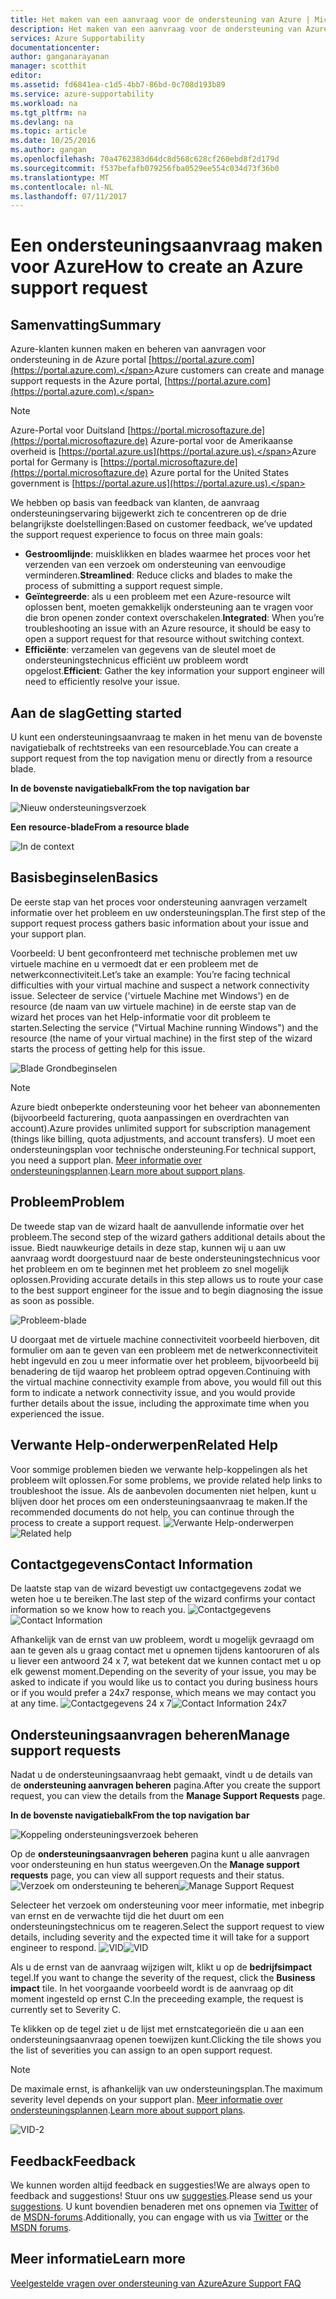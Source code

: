 ```yaml
---
title: Het maken van een aanvraag voor de ondersteuning van Azure | Microsoft Docs
description: Het maken van een aanvraag voor de ondersteuning van Azure.
services: Azure Supportability
documentationcenter: 
author: ganganarayanan
manager: scotthit
editor: 
ms.assetid: fd6841ea-c1d5-4bb7-86bd-0c708d193b89
ms.service: azure-supportability
ms.workload: na
ms.tgt_pltfrm: na
ms.devlang: na
ms.topic: article
ms.date: 10/25/2016
ms.author: gangan
ms.openlocfilehash: 70a4762383d64dc8d568c628cf260ebd8f2d179d
ms.sourcegitcommit: f537befafb079256fba0529ee554c034d73f36b0
ms.translationtype: MT
ms.contentlocale: nl-NL
ms.lasthandoff: 07/11/2017
---
```

# <a name="how-to-create-an-azure-support-request"></a><span data-ttu-id="6fa16-103">Een ondersteuningsaanvraag maken voor Azure</span><span class="sxs-lookup"><span data-stu-id="6fa16-103">How to create an Azure support request</span></span>
## <a name="summary"></a><span data-ttu-id="6fa16-104">Samenvatting</span><span class="sxs-lookup"><span data-stu-id="6fa16-104">Summary</span></span>
<span data-ttu-id="6fa16-105">Azure-klanten kunnen maken en beheren van aanvragen voor ondersteuning in de Azure portal [https://portal.azure.com](https://portal.azure.com).</span><span class="sxs-lookup"><span data-stu-id="6fa16-105">Azure customers can create and manage support requests in the Azure portal, [https://portal.azure.com](https://portal.azure.com).</span></span>

> [!NOTE]
> <span data-ttu-id="6fa16-106">Azure-Portal voor Duitsland [https://portal.microsoftazure.de](https://portal.microsoftazure.de) Azure-portal voor de Amerikaanse overheid is [https://portal.azure.us](https://portal.azure.us).</span><span class="sxs-lookup"><span data-stu-id="6fa16-106">Azure portal for Germany is [https://portal.microsoftazure.de](https://portal.microsoftazure.de) Azure portal for the United States government is [https://portal.azure.us](https://portal.azure.us).</span></span>
> 
> 

<span data-ttu-id="6fa16-107">We hebben op basis van feedback van klanten, de aanvraag ondersteuningservaring bijgewerkt zich te concentreren op de drie belangrijkste doelstellingen:</span><span class="sxs-lookup"><span data-stu-id="6fa16-107">Based on customer feedback, we’ve updated the support request experience to focus on three main goals:</span></span>

* <span data-ttu-id="6fa16-108">**Gestroomlijnde**: muisklikken en blades waarmee het proces voor het verzenden van een verzoek om ondersteuning van eenvoudige verminderen.</span><span class="sxs-lookup"><span data-stu-id="6fa16-108">**Streamlined**: Reduce clicks and blades to make the process of submitting a support request simple.</span></span>
* <span data-ttu-id="6fa16-109">**Geïntegreerde**: als u een probleem met een Azure-resource wilt oplossen bent, moeten gemakkelijk ondersteuning aan te vragen voor die bron openen zonder context overschakelen.</span><span class="sxs-lookup"><span data-stu-id="6fa16-109">**Integrated**: When you’re troubleshooting an issue with an Azure resource, it should be easy to open a support request for that resource without switching context.</span></span>
* <span data-ttu-id="6fa16-110">**Efficiënte**: verzamelen van gegevens van de sleutel moet de ondersteuningstechnicus efficiënt uw probleem wordt opgelost.</span><span class="sxs-lookup"><span data-stu-id="6fa16-110">**Efficient**: Gather the key information your support engineer will need to efficiently resolve your issue.</span></span>

## <a name="getting-started"></a><span data-ttu-id="6fa16-111">Aan de slag</span><span class="sxs-lookup"><span data-stu-id="6fa16-111">Getting started</span></span>
<span data-ttu-id="6fa16-112">U kunt een ondersteuningsaanvraag te maken in het menu van de bovenste navigatiebalk of rechtstreeks van een resourceblade.</span><span class="sxs-lookup"><span data-stu-id="6fa16-112">You can create a support request from the top navigation menu or directly from a resource blade.</span></span>

<span data-ttu-id="6fa16-113">**In de bovenste navigatiebalk**</span><span class="sxs-lookup"><span data-stu-id="6fa16-113">**From the top navigation bar**</span></span>

![Nieuw ondersteuningsverzoek](./media/how-to-create-azure-support-request/NewSupportRequest.png)

<span data-ttu-id="6fa16-115">**Een resource-blade**</span><span class="sxs-lookup"><span data-stu-id="6fa16-115">**From a resource blade**</span></span>

![In de context](./media/how-to-create-azure-support-request/Incontext.png)

## <a name="basics"></a><span data-ttu-id="6fa16-117">Basisbeginselen</span><span class="sxs-lookup"><span data-stu-id="6fa16-117">Basics</span></span>
<span data-ttu-id="6fa16-118">De eerste stap van het proces voor ondersteuning aanvragen verzamelt informatie over het probleem en uw ondersteuningsplan.</span><span class="sxs-lookup"><span data-stu-id="6fa16-118">The first step of the support request process gathers basic information about your issue and your support plan.</span></span>

<span data-ttu-id="6fa16-119">Voorbeeld: U bent geconfronteerd met technische problemen met uw virtuele machine en u vermoedt dat er een probleem met de netwerkconnectiviteit.</span><span class="sxs-lookup"><span data-stu-id="6fa16-119">Let’s take an example: You’re facing technical difficulties with your virtual machine and suspect a network connectivity issue.</span></span>
<span data-ttu-id="6fa16-120">Selecteer de service ('virtuele Machine met Windows') en de resource (de naam van uw virtuele machine) in de eerste stap van de wizard het proces van het Help-informatie voor dit probleem te starten.</span><span class="sxs-lookup"><span data-stu-id="6fa16-120">Selecting the service ("Virtual Machine running Windows") and the resource (the name of your virtual machine) in the first step of the wizard starts the process of getting help for this issue.</span></span>

![Blade Grondbeginselen](./media/how-to-create-azure-support-request/Basics.png)

> [!NOTE]
> <span data-ttu-id="6fa16-122">Azure biedt onbeperkte ondersteuning voor het beheer van abonnementen (bijvoorbeeld facturering, quota aanpassingen en overdrachten van account).</span><span class="sxs-lookup"><span data-stu-id="6fa16-122">Azure provides unlimited support for subscription management (things like billing, quota adjustments, and account transfers).</span></span> <span data-ttu-id="6fa16-123">U moet een ondersteuningsplan voor technische ondersteuning.</span><span class="sxs-lookup"><span data-stu-id="6fa16-123">For technical support, you need a support plan.</span></span> <span data-ttu-id="6fa16-124">[Meer informatie over ondersteuningsplannen](https://azure.microsoft.com/support/plans).</span><span class="sxs-lookup"><span data-stu-id="6fa16-124">[Learn more about support plans](https://azure.microsoft.com/support/plans).</span></span>
> 
> 

## <a name="problem"></a><span data-ttu-id="6fa16-125">Probleem</span><span class="sxs-lookup"><span data-stu-id="6fa16-125">Problem</span></span>
<span data-ttu-id="6fa16-126">De tweede stap van de wizard haalt de aanvullende informatie over het probleem.</span><span class="sxs-lookup"><span data-stu-id="6fa16-126">The second step of the wizard gathers additional details about the issue.</span></span> <span data-ttu-id="6fa16-127">Biedt nauwkeurige details in deze stap, kunnen wij u aan uw aanvraag wordt doorgestuurd naar de beste ondersteuningstechnicus voor het probleem en om te beginnen met het probleem zo snel mogelijk oplossen.</span><span class="sxs-lookup"><span data-stu-id="6fa16-127">Providing accurate details in this step allows us to route your case to the best support engineer for the issue and to begin diagnosing the issue as soon as possible.</span></span>

![Probleem-blade](./media/how-to-create-azure-support-request/Problem.png)

<span data-ttu-id="6fa16-129">U doorgaat met de virtuele machine connectiviteit voorbeeld hierboven, dit formulier om aan te geven van een probleem met de netwerkconnectiviteit hebt ingevuld en zou u meer informatie over het probleem, bijvoorbeeld bij benadering de tijd waarop het probleem optrad opgeven.</span><span class="sxs-lookup"><span data-stu-id="6fa16-129">Continuing with the virtual machine connectivity example from above, you would fill out this form to indicate a network connectivity issue, and you would provide further details about the issue, including the approximate time when you experienced the issue.</span></span>

## <a name="related-help"></a><span data-ttu-id="6fa16-130">Verwante Help-onderwerpen</span><span class="sxs-lookup"><span data-stu-id="6fa16-130">Related Help</span></span>
<span data-ttu-id="6fa16-131">Voor sommige problemen bieden we verwante help-koppelingen als het probleem wilt oplossen.</span><span class="sxs-lookup"><span data-stu-id="6fa16-131">For some problems, we provide related help links to troubleshoot the issue.</span></span> <span data-ttu-id="6fa16-132">Als de aanbevolen documenten niet helpen, kunt u blijven door het proces om een ondersteuningsaanvraag te maken.</span><span class="sxs-lookup"><span data-stu-id="6fa16-132">If the recommended documents do not help, you can continue through the process to create a support request.</span></span>
<span data-ttu-id="6fa16-133">![Verwante Help-onderwerpen](./media/how-to-create-azure-support-request/RelatedHelp.png)</span><span class="sxs-lookup"><span data-stu-id="6fa16-133">![Related help](./media/how-to-create-azure-support-request/RelatedHelp.png)</span></span>

## <a name="contact-information"></a><span data-ttu-id="6fa16-134">Contactgegevens</span><span class="sxs-lookup"><span data-stu-id="6fa16-134">Contact Information</span></span>
<span data-ttu-id="6fa16-135">De laatste stap van de wizard bevestigt uw contactgegevens zodat we weten hoe u te bereiken.</span><span class="sxs-lookup"><span data-stu-id="6fa16-135">The last step of the wizard confirms your contact information so we know how to reach you.</span></span>
<span data-ttu-id="6fa16-136">![Contactgegevens](./media/how-to-create-azure-support-request/ContactInformation.png)</span><span class="sxs-lookup"><span data-stu-id="6fa16-136">![Contact Information](./media/how-to-create-azure-support-request/ContactInformation.png)</span></span>

<span data-ttu-id="6fa16-137">Afhankelijk van de ernst van uw probleem, wordt u mogelijk gevraagd om aan te geven als u graag contact met u opnemen tijdens kantooruren of als u liever een antwoord 24 x 7, wat betekent dat we kunnen contact met u op elk gewenst moment.</span><span class="sxs-lookup"><span data-stu-id="6fa16-137">Depending on the severity of your issue, you may be asked to indicate if you would like us to contact you during business hours or if you would prefer a 24x7 response, which means we may contact you at any time.</span></span>
<span data-ttu-id="6fa16-138">![Contactgegevens 24 x 7](./media/how-to-create-azure-support-request/ContactInformation-2.png)</span><span class="sxs-lookup"><span data-stu-id="6fa16-138">![Contact Information 24x7](./media/how-to-create-azure-support-request/ContactInformation-2.png)</span></span>

## <a name="manage-support-requests"></a><span data-ttu-id="6fa16-139">Ondersteuningsaanvragen beheren</span><span class="sxs-lookup"><span data-stu-id="6fa16-139">Manage support requests</span></span>
<span data-ttu-id="6fa16-140">Nadat u de ondersteuningsaanvraag hebt gemaakt, vindt u de details van de **ondersteuning aanvragen beheren** pagina.</span><span class="sxs-lookup"><span data-stu-id="6fa16-140">After you create the support request, you can view the details from the **Manage Support Requests** page.</span></span>

<span data-ttu-id="6fa16-141">**In de bovenste navigatiebalk**</span><span class="sxs-lookup"><span data-stu-id="6fa16-141">**From the top navigation bar**</span></span>

![Koppeling ondersteuningsverzoek beheren](./media/how-to-create-azure-support-request/ManageSupportRequest-link.png)

<span data-ttu-id="6fa16-143">Op de **ondersteuningsaanvragen beheren** pagina kunt u alle aanvragen voor ondersteuning en hun status weergeven.</span><span class="sxs-lookup"><span data-stu-id="6fa16-143">On the **Manage support requests** page, you can view all support requests and their status.</span></span>
<span data-ttu-id="6fa16-144">![Verzoek om ondersteuning te beheren](./media/how-to-create-azure-support-request/ManageSupportRequest.png)</span><span class="sxs-lookup"><span data-stu-id="6fa16-144">![Manage Support Request](./media/how-to-create-azure-support-request/ManageSupportRequest.png)</span></span>

<span data-ttu-id="6fa16-145">Selecteer het verzoek om ondersteuning voor meer informatie, met inbegrip van ernst en de verwachte tijd die het duurt om een ondersteuningstechnicus om te reageren.</span><span class="sxs-lookup"><span data-stu-id="6fa16-145">Select the support request to view details, including severity and the expected time it will take for a support engineer to respond.</span></span>
<span data-ttu-id="6fa16-146">![VID](./media/how-to-create-azure-support-request/VID.png)</span><span class="sxs-lookup"><span data-stu-id="6fa16-146">![VID](./media/how-to-create-azure-support-request/VID.png)</span></span>

<span data-ttu-id="6fa16-147">Als u de ernst van de aanvraag wijzigen wilt, klikt u op de **bedrijfsimpact** tegel.</span><span class="sxs-lookup"><span data-stu-id="6fa16-147">If you want to change the severity of the request, click the **Business impact** tile.</span></span> <span data-ttu-id="6fa16-148">In het voorgaande voorbeeld wordt is de aanvraag op dit moment ingesteld op ernst C.</span><span class="sxs-lookup"><span data-stu-id="6fa16-148">In the preceeding example, the request is currently set to Severity C.</span></span>

<span data-ttu-id="6fa16-149">Te klikken op de tegel ziet u de lijst met ernstcategorieën die u aan een ondersteuningsaanvraag openen toewijzen kunt.</span><span class="sxs-lookup"><span data-stu-id="6fa16-149">Clicking the tile shows you the list of severities you can assign to an open support request.</span></span>

> [!NOTE]
> <span data-ttu-id="6fa16-150">De maximale ernst, is afhankelijk van uw ondersteuningsplan.</span><span class="sxs-lookup"><span data-stu-id="6fa16-150">The maximum severity level depends on your support plan.</span></span> <span data-ttu-id="6fa16-151">[Meer informatie over ondersteuningsplannen](https://azure.microsoft.com/support/plans).</span><span class="sxs-lookup"><span data-stu-id="6fa16-151">[Learn more about support plans](https://azure.microsoft.com/support/plans).</span></span>
> 
> 

![VID-2](./media/how-to-create-azure-support-request/VID-2.png)

## <a name="feedback"></a><span data-ttu-id="6fa16-153">Feedback</span><span class="sxs-lookup"><span data-stu-id="6fa16-153">Feedback</span></span>
<span data-ttu-id="6fa16-154">We kunnen worden altijd feedback en suggesties!</span><span class="sxs-lookup"><span data-stu-id="6fa16-154">We are always open to feedback and suggestions!</span></span> <span data-ttu-id="6fa16-155">Stuur ons uw [suggesties](https://feedback.azure.com/forums/266794-support-feedback).</span><span class="sxs-lookup"><span data-stu-id="6fa16-155">Please send us your [suggestions](https://feedback.azure.com/forums/266794-support-feedback).</span></span> <span data-ttu-id="6fa16-156">U kunt bovendien benaderen met ons opnemen via [Twitter](https://twitter.com/azuresupport) of de [MSDN-forums](https://social.msdn.microsoft.com/Forums/azure).</span><span class="sxs-lookup"><span data-stu-id="6fa16-156">Additionally, you can engage with us via [Twitter](https://twitter.com/azuresupport) or the [MSDN forums](https://social.msdn.microsoft.com/Forums/azure).</span></span>

## <a name="learn-more"></a><span data-ttu-id="6fa16-157">Meer informatie</span><span class="sxs-lookup"><span data-stu-id="6fa16-157">Learn more</span></span>
[<span data-ttu-id="6fa16-158">Veelgestelde vragen over ondersteuning van Azure</span><span class="sxs-lookup"><span data-stu-id="6fa16-158">Azure Support FAQ</span></span>](https://azure.microsoft.com/support/faq)

